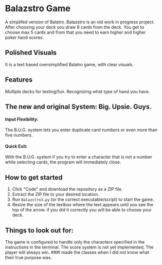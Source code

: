 # Balazstro Game
A simplifed version of Balatro.
Balazstro is an old work in progress project.
After choosing your deck you draw 8 cards from the deck.
You get to choose max 5 cards and from that you need to earn higher and higher poker hand scores.


## Polished Visuals
It is a text based oversimplified Balatro game, with clear visuals.

## Features
Multiple decks for testing/fun.
Recognizing what type of hand you have.

## The new and original System: Big. Upsie. Guys. 
#### Input Flexibility:
The B.U.G. system lets you enter duplicate card numbers or even more than five numbers.

#### Quick Exit:
With the B.U.G. system if you try to enter a character that is not a number while selecting cards, the program will immediately close.

## How to get started
1. Click "Code" and download the repository as a ZIP file.
2. Extract the ZIP file to your desired location.
3. Run `Balazstro3.py` (or the correct executable/script) to start the game.
4. Resize the size of the textbox where the text appears until you see the top of the arrow.
if you did it correctly you will be able to choose your deck.

## Things to look out for:
The game is configured to handle only the characters specified in the instructions in the terminal.
The score system is not yet implemented, The player will always win.
###I made the classes when I did not know what their true purpose was.
